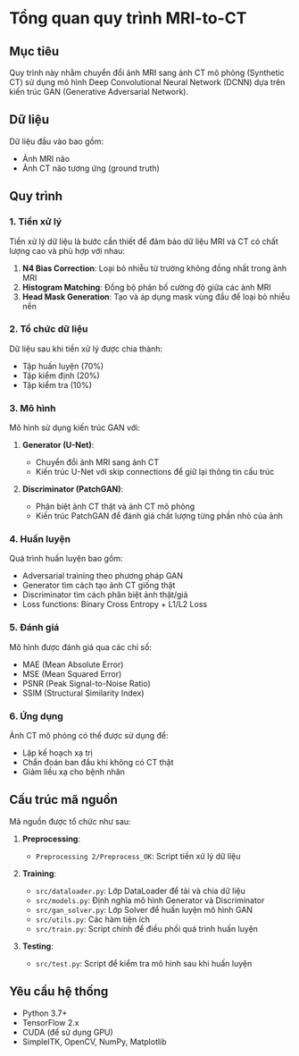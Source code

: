 # Tổng quan quy trình MRI-to-CT

## Mục tiêu

Quy trình này nhằm chuyển đổi ảnh MRI sang ảnh CT mô phỏng (Synthetic CT) sử dụng mô hình Deep Convolutional Neural Network (DCNN) dựa trên kiến trúc GAN (Generative Adversarial Network).

## Dữ liệu

Dữ liệu đầu vào bao gồm:
- Ảnh MRI não
- Ảnh CT não tương ứng (ground truth)

## Quy trình

### 1. Tiền xử lý

Tiền xử lý dữ liệu là bước cần thiết để đảm bảo dữ liệu MRI và CT có chất lượng cao và phù hợp với nhau:

1. **N4 Bias Correction**: Loại bỏ nhiễu từ trường không đồng nhất trong ảnh MRI
2. **Histogram Matching**: Đồng bộ phân bố cường độ giữa các ảnh MRI
3. **Head Mask Generation**: Tạo và áp dụng mask vùng đầu để loại bỏ nhiễu nền

### 2. Tổ chức dữ liệu

Dữ liệu sau khi tiền xử lý được chia thành:
- Tập huấn luyện (70%)
- Tập kiểm định (20%)
- Tập kiểm tra (10%)

### 3. Mô hình

Mô hình sử dụng kiến trúc GAN với:

1. **Generator (U-Net)**: 
   - Chuyển đổi ảnh MRI sang ảnh CT
   - Kiến trúc U-Net với skip connections để giữ lại thông tin cấu trúc

2. **Discriminator (PatchGAN)**:
   - Phân biệt ảnh CT thật và ảnh CT mô phỏng
   - Kiến trúc PatchGAN để đánh giá chất lượng từng phần nhỏ của ảnh

### 4. Huấn luyện

Quá trình huấn luyện bao gồm:
- Adversarial training theo phương pháp GAN
- Generator tìm cách tạo ảnh CT giống thật
- Discriminator tìm cách phân biệt ảnh thật/giả
- Loss functions: Binary Cross Entropy + L1/L2 Loss

### 5. Đánh giá

Mô hình được đánh giá qua các chỉ số:
- MAE (Mean Absolute Error)
- MSE (Mean Squared Error)
- PSNR (Peak Signal-to-Noise Ratio)
- SSIM (Structural Similarity Index)

### 6. Ứng dụng

Ảnh CT mô phỏng có thể được sử dụng để:
- Lập kế hoạch xạ trị
- Chẩn đoán ban đầu khi không có CT thật
- Giảm liều xạ cho bệnh nhân

## Cấu trúc mã nguồn

Mã nguồn được tổ chức như sau:

1. **Preprocessing**:
   - `Preprocessing 2/Preprocess_OK`: Script tiền xử lý dữ liệu

2. **Training**:
   - `src/dataloader.py`: Lớp DataLoader để tải và chia dữ liệu
   - `src/models.py`: Định nghĩa mô hình Generator và Discriminator
   - `src/gan_solver.py`: Lớp Solver để huấn luyện mô hình GAN
   - `src/utils.py`: Các hàm tiện ích
   - `src/train.py`: Script chính để điều phối quá trình huấn luyện

3. **Testing**:
   - `src/test.py`: Script để kiểm tra mô hình sau khi huấn luyện

## Yêu cầu hệ thống

- Python 3.7+
- TensorFlow 2.x
- CUDA (để sử dụng GPU)
- SimpleITK, OpenCV, NumPy, Matplotlib 